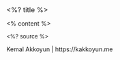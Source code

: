 <!-- slide bg="white" -->

<grid drag="100 6" drop="top" align="left" pad="0 20px" style="font-size: 16px;">
  <%? title %>
</grid>

<% content %>

<style>
.horizontal_dotted_line{
  border-bottom: 2px dotted gray;
}
</style>

<grid drag="94 0" drop="3 -6" class="horizontal_dotted_line">
</grid>

<grid drag="100 30" drop="0 64" align="bottomleft" pad="0 30px" style="font-size: 13px;" class="small-indent">
<%? source %>
</grid>

<grid drag="100 2" drop="bottom">
<p>Kemal Akkoyun | <a>https://kakkoyun.me</a></p>  <!-- element style="font-size: 16px;" class="small-indent" -->
</grid>
